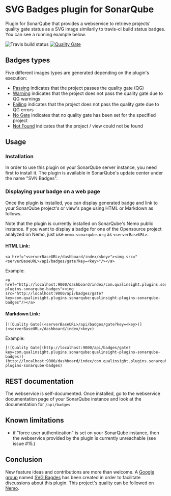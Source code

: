 # SVG Badges plugin for SonarQube
Plugin for SonarQube that provides a webservice to retrieve projects' quality gate status as a SVG image similarily to travis-ci build status badges. You can see a running example below.

![Travis build status](https://travis-ci.org/QualInsight/qualinsight-plugins-sonarqube-badges.svg?branch=master) [![Quality Gate](http://nemo.sonarqube.org/api/badges/gate?key=com.qualinsight.plugins.sonarqube:qualinsight-plugins-sonarqube-badges)](http://nemo.sonarqube.org/dashboard/index/com.qualinsight.plugins.sonarqube:qualinsight-plugins-sonarqube-badges)

## Badges types

Five different images types are generated depending on the plugin's execution:
* [Passing](images/passing.svg) indicates that the project passes the quality gate (QG)
* [Warning](images/warning.svg) indicates that the project does not pass the quality gate due to QG warnings
* [Failing](images/failing.svg) indicates that the project does not pass the quality gate due to QG errors
* [No Gate](images/no_gate.svg) indicates that no quality gate has been set for the specified project
* [Not Found](images/not_found.svg) indicates that the project / view could not be found

## Usage

### Installation 

In order to use this plugin on your SonarQube server instance, you need first to install it. The plugin is available in SonarQube's update center under the name "SVN Badges". 

### Displaying your badge on a web page

Once the plugin is installed, you can display generated badge and link to your SonarQube project's or view's page using HTML or Markdown as follows.

Note that the plugin is currently installed on SonarQube's Nemo public instance. If you want to display a badge for one of the Opensource project analyzed on Nemo, just use ``nemo.sonarqube.org`` as ``<serverBaseURL>``.

#### HTML Link:

```
<a href="<serverBaseURL>/dashboard/index/<key>"><img src="<serverBaseURL>/api/badges/gate?key=<key>"/></a>
```

Example:

```
<a href="http://localhost:9000/dashboard/index/com.qualinsight.plugins.sonarqube:qualinsight-plugins-sonarqube-badges"><img src="http://localhost:9000/api/badges/gate?key=com.qualinsight.plugins.sonarqube:qualinsight-plugins-sonarqube-badges"/></a>
```

#### Markdown Link:

```
[![Quality Gate](<serverBaseURL>/api/badges/gate?key=<key>)](<serverBaseURL>/dashboard/index/<key>)
```

Example:

```
[![Quality Gate](http://localhost:9000/api/badges/gate?key=com.qualinsight.plugins.sonarqube:qualinsight-plugins-sonarqube-badges)](http://localhost:9000/dashboard/index/com.qualinsight.plugins.sonarqube:qualinsight-plugins-sonarqube-badges)
```

## REST documentation

The webservice is self-documented. Once installed, go to the webservice documentation page of your SonarQube instance and look at the documentation for ``/api/badges``.

## Known limitations

* if "force user authentication" is set on your SonarQube instance, then the webservice provided by the plugin is currently unreachable (see issue #15.) 

## Conclusion

New feature ideas and contributions are more than welcome. A [Google group](https://groups.google.com/forum/#!forum/svg-badges) named [SVG Bagdes](https://groups.google.com/forum/#!forum/svg-badges) has been created in order to facilitate discussions about this plugin. This project's quality can be followed on [Nemo](https://nemo.sonarqube.org/overview?id=com.qualinsight.plugins.sonarqube%3Aqualinsight-plugins-sonarqube-badges).


